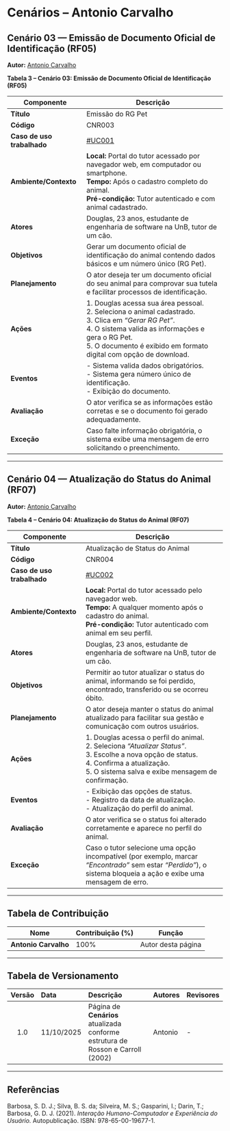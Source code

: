 # Cenários – Antonio Carvalho

## Cenário 03 — Emissão de Documento Oficial de Identificação (RF05)



<a id="cnr003"></a>

**Autor:** [Antonio Carvalho](https://github.com/antonioscarvalho)

**Tabela 3 – Cenário 03: Emissão de Documento Oficial de Identificação (RF05)**  

| **Componente** | **Descrição** |
|----------------|----------------|
| **Título** | Emissão do RG Pet |
| **Código** | CNR003 |
| **Caso de uso trabalhado** | [#UC001](...) |
| **Ambiente/Contexto** | **Local:** Portal do tutor acessado por navegador web, em computador ou smartphone.<br> **Tempo:** Após o cadastro completo do animal.<br> **Pré-condição:** Tutor autenticado e com animal cadastrado. |
| **Atores** | Douglas, 23 anos, estudante de engenharia de software na UnB, tutor de um cão. |
| **Objetivos** | Gerar um documento oficial de identificação do animal contendo dados básicos e um número único (RG Pet). |
| **Planejamento** | O ator deseja ter um documento oficial do seu animal para comprovar sua tutela e facilitar processos de identificação. |
| **Ações** | 1. Douglas acessa sua área pessoal. <br> 2. Seleciona o animal cadastrado. <br> 3. Clica em *“Gerar RG Pet”*. <br> 4. O sistema valida as informações e gera o RG Pet. <br> 5. O documento é exibido em formato digital com opção de download. |
| **Eventos** | - Sistema valida dados obrigatórios. <br> - Sistema gera número único de identificação. <br> - Exibição do documento. |
| **Avaliação** | O ator verifica se as informações estão corretas e se o documento foi gerado adequadamente. |
| **Exceção** | Caso falte informação obrigatória, o sistema exibe uma mensagem de erro solicitando o preenchimento. |

---

## Cenário 04 — Atualização do Status do Animal (RF07)

<a id="cnr004"></a>

**Autor:** [Antonio Carvalho](https://github.com/antonioscarvalho)

**Tabela 4 – Cenário 04: Atualização do Status do Animal (RF07)**  

| **Componente** | **Descrição** |
|----------------|----------------|
| **Título** | Atualização de Status do Animal |
| **Código** | CNR004 |
| **Caso de uso trabalhado** | [#UC002](...) |
| **Ambiente/Contexto** | **Local:** Portal do tutor acessado pelo navegador web.<br> **Tempo:** A qualquer momento após o cadastro do animal.<br> **Pré-condição:** Tutor autenticado com animal em seu perfil. |
| **Atores** | Douglas, 23 anos, estudante de engenharia de software na UnB, tutor de um cão. |
| **Objetivos** | Permitir ao tutor atualizar o status do animal, informando se foi perdido, encontrado, transferido ou se ocorreu óbito. |
| **Planejamento** | O ator deseja manter o status do animal atualizado para facilitar sua gestão e comunicação com outros usuários. |
| **Ações** | 1. Douglas acessa o perfil do animal. <br> 2. Seleciona *“Atualizar Status”*. <br> 3. Escolhe a nova opção de status. <br> 4. Confirma a atualização. <br> 5. O sistema salva e exibe mensagem de confirmação. |
| **Eventos** | - Exibição das opções de status. <br> - Registro da data de atualização. <br> - Atualização do perfil do animal. |
| **Avaliação** | O ator verifica se o status foi alterado corretamente e aparece no perfil do animal. |
| **Exceção** | Caso o tutor selecione uma opção incompatível (por exemplo, marcar *“Encontrado”* sem estar *“Perdido”*), o sistema bloqueia a ação e exibe uma mensagem de erro. |

---

## Tabela de Contribuição

| Nome | Contribuição (%) | Função |
|------|------------------|--------|
| **Antonio Carvalho** | 100% | Autor desta página |

---

## Tabela de Versionamento

| Versão | Data | Descrição | Autores | Revisores |
|:------:|:-----------|:-------------------------------------------|:--------|:-----------|
| 1.0 | 11/10/2025 | Página de **Cenários** atualizada conforme estrutura de Rosson e Carroll (2002) | Antonio | - |

---

## Referências  

Barbosa, S. D. J.; Silva, B. S. da; Silveira, M. S.; Gasparini, I.; Darin, T.; Barbosa, G. D. J. (2021). *Interação Humano-Computador e Experiência do Usuário.* Autopublicação. ISBN: 978-65-00-19677-1.
